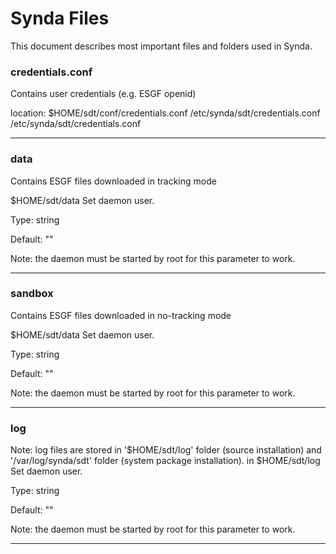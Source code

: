 # Synda Files 

This document describes most important files and folders used in Synda.

### credentials.conf

Contains user credentials (e.g. ESGF openid)

location:
$HOME/sdt/conf/credentials.conf
/etc/synda/sdt/credentials.conf
/etc/synda/sdt/credentials.conf

--------------------------------------------------------

### data

Contains ESGF files downloaded in tracking mode

$HOME/sdt/data
Set daemon user.

Type: string

Default: ""

Note: the daemon must be started by root for this parameter to work.

--------------------------------------------------------

### sandbox

Contains ESGF files downloaded in no-tracking mode

$HOME/sdt/data
Set daemon user.

Type: string

Default: ""

Note: the daemon must be started by root for this parameter to work.

--------------------------------------------------------

### log

Note: log files are stored in '$HOME/sdt/log' folder (source installation) and
'/var/log/synda/sdt' folder (system package installation).
in $HOME/sdt/log
Set daemon user.

Type: string

Default: ""

Note: the daemon must be started by root for this parameter to work.

--------------------------------------------------------

